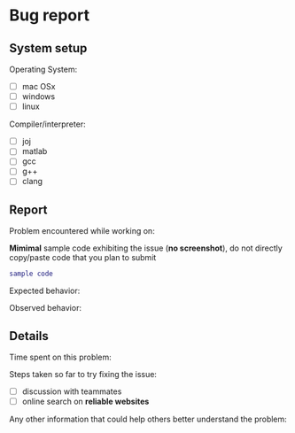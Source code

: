 <!-- Only use if you have a bug that you cannot fix -->

# Bug report 

## System setup

Operating System: 
- [ ] mac OSx
- [ ] windows 
- [ ] linux

Compiler/interpreter:
- [ ] joj 
- [ ] matlab
- [ ] gcc
- [ ] g++
- [ ] clang

## Report

Problem encountered while working on: 

**Mimimal** sample code exhibiting the issue (**no screenshot**), do not directly copy/paste code that you plan to submit

```matlab
sample code
```

Expected behavior: 


Observed behavior: 


## Details

Time spent on this problem:

Steps taken so far to try fixing the issue:
- [ ] discussion with teammates
- [ ] online search on **reliable websites**

Any other information that could help others better understand the problem:

